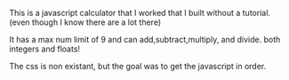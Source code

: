 This is a javascript calculator that I worked that I built without a tutorial. (even though I know there are a lot there)

It has a max num limit of 9 and can add,subtract,multiply, and divide. both integers and floats! 

The css is non existant, but the goal was to get the javascript in order.
